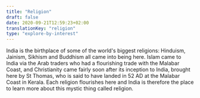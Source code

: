 ```yaml
---
title: "Religion"
draft: false
date: 2020-09-21T12:59:23+02:00
translationKey: "religion"
type: "explore-by-interest"
---
```

India is the birthplace of some of the world's biggest religions: Hinduism, Jainism, Sikhism and Buddhism all came into being here. Islam came to India via the Arab traders who had a flourishing trade with the Malabar Coast, and Christianity came fairly soon after its inception to India, brought here by St Thomas, who is said to have landed in 52 AD at the Malabar Coast in Kerala. Each religion flourishes here and India is therefore the place to learn more about this mystic thing called religion. 